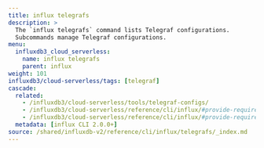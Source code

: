 ```yaml
---
title: influx telegrafs
description: >
  The `influx telegrafs` command lists Telegraf configurations.
  Subcommands manage Telegraf configurations.
menu:
  influxdb3_cloud_serverless:
    name: influx telegrafs
    parent: influx
weight: 101
influxdb3/cloud-serverless/tags: [telegraf]
cascade:
  related:
    - /influxdb3/cloud-serverless/tools/telegraf-configs/
    - /influxdb3/cloud-serverless/reference/cli/influx/#provide-required-authentication-credentials, influx CLI—Provide required authentication credentials
    - /influxdb3/cloud-serverless/reference/cli/influx/#provide-required-authentication-credentials, influx CLI—Provide required authentication credentials
  metadata: [influx CLI 2.0.0+]
source: /shared/influxdb-v2/reference/cli/influx/telegrafs/_index.md
---
```


<!-- The content of this file is at 
// SOURCE content/shared/influxdb-v2/reference/cli/influx/telegrafs/_index.md-->

